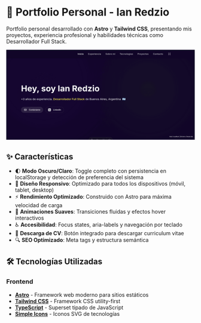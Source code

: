 # 🚀 Portfolio Personal - Ian Redzio

Portfolio personal desarrollado con **Astro** y **Tailwind CSS**, presentando mis proyectos, experiencia profesional y habilidades técnicas como Desarrollador Full Stack.

![Portfolio Preview](public/images/Portfolio.png)

## ✨ Características

- 🌓 **Modo Oscuro/Claro**: Toggle completo con persistencia en localStorage y detección de preferencia del sistema
- 📱 **Diseño Responsivo**: Optimizado para todos los dispositivos (móvil, tablet, desktop)
- ⚡ **Rendimiento Optimizado**: Construido con Astro para máxima velocidad de carga
- 🎨 **Animaciones Suaves**: Transiciones fluidas y efectos hover interactivos
- ♿ **Accesibilidad**: Focus states, aria-labels y navegación por teclado
- 📄 **Descarga de CV**: Botón integrado para descargar curriculum vitae
- 🔍 **SEO Optimizado**: Meta tags y estructura semántica

## 🛠️ Tecnologías Utilizadas

### Frontend
- **[Astro](https://astro.build/)** - Framework web moderno para sitios estáticos
- **[Tailwind CSS](https://tailwindcss.com/)** - Framework CSS utility-first
- **[TypeScript](https://www.typescriptlang.org/)** - Superset tipado de JavaScript
- **[Simple Icons](https://simpleicons.org/)** - Iconos SVG de tecnologías